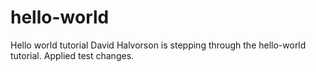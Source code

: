# hello-world
Hello world tutorial
David Halvorson is stepping through the hello-world tutorial.
Applied test changes.

